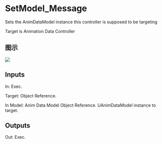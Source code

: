 # SetModel_Message

Sets the AnimDataModel instance this controller is supposed to be targeting

Target is Animation Data Controller

## 图示

![]($-20221218-17534110.png)

## Inputs

In: Exec.

Target: Object Reference.

In Model: Anim Data Model Object Reference. UAnimDataModel instance to target.  

## Outputs

Out: Exec.

